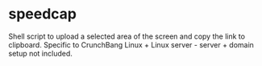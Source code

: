 speedcap
========

Shell script to upload a selected area of the screen and copy the link to clipboard. Specific to CrunchBang Linux + Linux server - server + domain setup not included.
